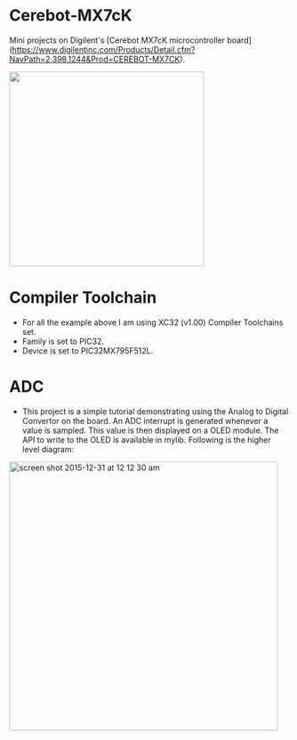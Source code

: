 # Cerebot-MX7cK

Mini projects on Digilent's [Cerebot MX7cK microcontroller board] (https://www.digilentinc.com/Products/Detail.cfm?NavPath=2,398,1244&Prod=CEREBOT-MX7CK).

<img src="https://cloud.githubusercontent.com/assets/6227984/12051780/10391e18-aed6-11e5-8c51-1c44f10bb44f.png" width=350>

# Compiler Toolchain
- For all the example above I am using XC32 (v1.00) Compiler Toolchains set.
- Family is set to PIC32.
- Device is set to PIC32MX795F512L.

# ADC
- This project is a simple tutorial demonstrating using the Analog to Digital Convertor on the board. An ADC interrupt is generated whenever a value is sampled. This value is then displayed on a OLED module. The API to write to the OLED is available in mylib. Following is the higher level diagram:

<img width="483" alt="screen shot 2015-12-31 at 12 12 30 am" src="https://cloud.githubusercontent.com/assets/6227984/12073883/2fce3b08-b103-11e5-8ba5-0c9a41900a49.png">
